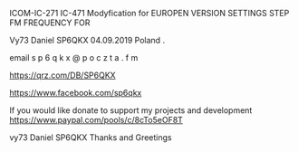 ICOM-IC-271 IC-471 Modyfication for EUROPEN VERSION
         SETTINGS STEP FM FREQUENCY FOR 








Vy73 Daniel SP6QKX 04.09.2019 Poland .

email s p 6 q k x @ p o c z t a . f m

https://qrz.com/DB/SP6QKX

https://www.facebook.com/sp6qkx

If you would like donate to support my projects and development https://www.paypal.com/pools/c/8cTo5eOF8T

vy73 Daniel SP6QKX Thanks and Greetings
